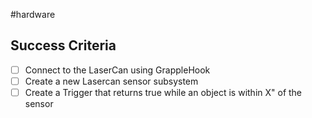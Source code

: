 #hardware
## Success Criteria
- [ ] Connect to the LaserCan using GrappleHook
- [ ] Create a new Lasercan sensor subsystem
- [ ] Create a Trigger that returns true while an object is within X" of the sensor
